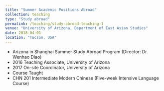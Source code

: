 ```yaml
---
title: "Summer Academic Positions Abroad"
collection: teaching
type: "Study abroad"
permalink: /teaching/study-abroad-teaching-1
venue: "University of Arizona, Department of East Asian Studies"
date: 2018-04-01
location: "Tucson, USA"
---
```


* Arizona in Shanghai Summer Study Abroad Program (Director: Dr. Wenhao Diao)
* 2016	Teaching Associate, University of Arizona 
* 2017 	On-site Coordinator, University of Arizona
* Course Taught  
* CHN 201 Intermediate Modern Chinese (Five-week Intensive Language Course)




